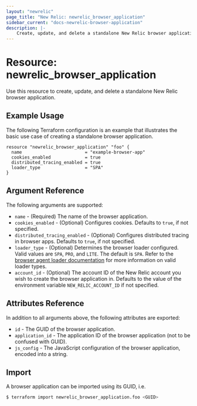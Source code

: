 ```yaml
---
layout: "newrelic"
page_title: "New Relic: newrelic_browser_application"
sidebar_current: "docs-newrelic-browser-application"
description: |-
    Create, update, and delete a standalone New Relic browser application.
---
```


# Resource: newrelic\_browser\_application

Use this resource to create, update, and delete a standalone New Relic browser application.

## Example Usage

The following Terraform configuration is an example that illustrates the basic use case of creating a standalone browser application.
```hcl
resource "newrelic_browser_application" "foo" {
  name                        = "example-browser-app"
  cookies_enabled             = true
  distributed_tracing_enabled = true
  loader_type                 = "SPA"
}
```

## Argument Reference

The following arguments are supported:

* `name` - (Required) The name of the browser application.
* `cookies_enabled` - (Optional) Configures cookies. Defaults to `true`, if not specified.
* `distributed_tracing_enabled` - (Optional) Configures distributed tracing in browser apps. Defaults to `true`, if not specified.
* `loader_type` - (Optional) Determines the browser loader configured. Valid values are `SPA`, `PRO`, and `LITE`. The default is `SPA`. Refer to the [browser agent loader documentation](https://docs.newrelic.com/docs/browser/browser-monitoring/installation/install-browser-monitoring-agent/#agent-types) for more information on valid loader types.
* `account_id` - (Optional) The account ID of the New Relic account you wish to create the browser application in. Defaults to the value of the environment variable `NEW_RELIC_ACCOUNT_ID` if not specified.

## Attributes Reference

In addition to all arguments above, the following attributes are exported:

* `id` - The GUID of the browser application.
* `application_id` - The application ID of the browser application (not to be confused with GUID).
* `js_config` - The JavaScript configuration of the browser application, encoded into a string.

## Import

A browser application can be imported using its GUID, i.e.

```bash
$ terraform import newrelic_browser_application.foo <GUID>
```
